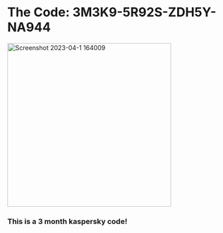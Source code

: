   # The Code: 3M3K9-5R92S-ZDH5Y-NA944

<img width="371" alt="Screenshot 2023-04-1 164009" src="https://user-images.githubusercontent.com/123305689/231231145-effed7cd-786d-4e5f-a94a-f8a831abf54f.png">

### This is a 3 month kaspersky code!
